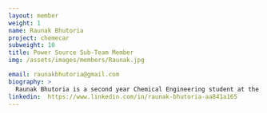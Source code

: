 ```yaml
---
layout: member
weight: 1
name: Raunak Bhutoria
project: chemecar
subweight: 10
title: Power Source Sub-Team Member
img: /assets/images/members/Raunak.jpg

email: raunakbhutoria@gmail.com
biography: >
  Raunak Bhutoria is a second year Chemical Engineering student at the University of British Columbia, Vancouver Campus. He joined Chem-E-Car in the fall of 2018 to gain exposure and develop interdisciplinary skills. He is currently a member of the Power Source sub-team where his role is to develop a suitable battery for the car. He has a passion for renewable energy, research, and learning in general. He was formerly a member of the Flow Cell Design Team at Envision.
linkedin:  https://www.linkedin.com/in/raunak-bhutoria-aa841a165
---
```


